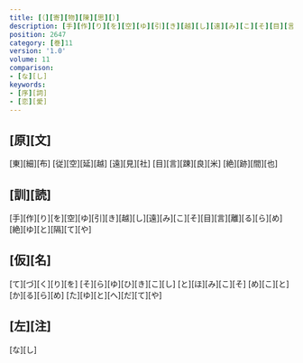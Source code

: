 ```yaml
---
title: [（][寄][物][陳][思][）]
description: [手][作][り][を][空][ゆ][引][き][越][し][遠][み][こ][そ][目][言][離][る][ら][め][絶][ゆ][と][隔][て][や]
position: 2647
category: [巻]11
version: '1.0'
volume: 11
comparison:
- [な][し]
keywords:
- [序][詞]
- [恋][愛]
---
```


## [原][文]

[東][細][布] [従][空][延][越] [遠][見][社] [目][言][踈][良][米] [絶][跡][間][也]

## [訓][読]

[手][作][り][を][空][ゆ][引][き][越][し][遠][み][こ][そ][目][言][離][る][ら][め][絶][ゆ][と][隔][て][や]

## [仮][名]

[て][づ][く][り][を] [そ][ら][ゆ][ひ][き][こ][し] [と][ほ][み][こ][そ] [め][こ][と][か][る][ら][め] [た][ゆ][と][へ][だ][て][や]

## [左][注]

[な][し]
